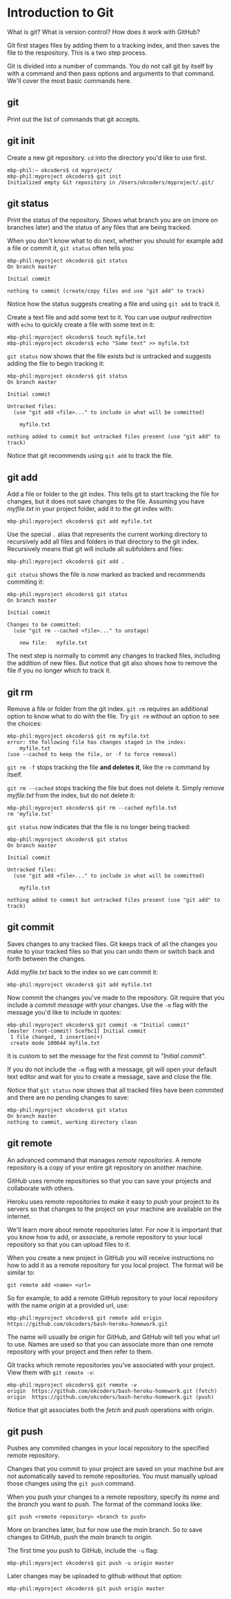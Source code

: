 Introduction to Git
====

What is git? What is version control? How does it work with GitHub?

Git first stages files by adding them to a tracking index, and then saves the file to the respository. This is a two step process.

Git is divided into a number of commands. You do not call git by itself by with a command and then pass options and arguments to that command. We'll cover the most basic commands here.

## git

Print out the list of commands that git accepts.

## git init

Create a new git repository. `cd` into the directory you'd like to use first. 

	mbp-phil:~ okcoders$ cd myproject/
	mbp-phil:myproject okcoders$ git init
	Initialized empty Git repository in /Users/okcoders/myproject/.git/

## git status

Print the status of the repository. Shows what branch you are on (more on branches later) and the status of any files that are being tracked.

When you don't know what to do next, whether you should for example add a file or commit it, `git status` often tells you:

	mbp-phil:myproject okcoders$ git status
	On branch master
	
	Initial commit
	
	nothing to commit (create/copy files and use "git add" to track)

Notice how the status suggests creating a file and using `git add` to track it. 

Create a text file and add some text to it. You can use *output redirection* with `echo` to quickly create a file with some text in it:

	mbp-phil:myproject okcoders$ touch myfile.txt
	mbp-phil:myproject okcoders$ echo "Some text" >> myfile.txt

`git status` now shows that the file exists but is untracked and suggests adding the file to begin tracking it:

	mbp-phil:myproject okcoders$ git status
	On branch master
	
	Initial commit
	
	Untracked files:
	  (use "git add <file>..." to include in what will be committed)
	
		myfile.txt
	
	nothing added to commit but untracked files present (use "git add" to track)

Notice that git recommends using `git add` to track the file.

## git add

Add a file or folder to the git index. This tells git to start tracking the file for changes, but it does not save changes to the file. Assuming you have *myfile.txt* in your project folder, add it to the git index with:

	mbp-phil:myproject okcoders$ git add myfile.txt
	
Use the special `.` alias that represents the current working directory to recursively add all files and folders in that directory to the git index. Recursively means that git will include all subfolders and files:

	mbp-phil:myproject okcoders$ git add .

`git status` shows the file is now marked as tracked and recommends commiting it:

	mbp-phil:myproject okcoders$ git status
	On branch master
	
	Initial commit
	
	Changes to be committed:
	  (use "git rm --cached <file>..." to unstage)
	
		new file:   myfile.txt

The next step is normally to commit any changes to tracked files, including the addition of new files. But notice that git also shows how to remove the file if you no longer which to track it.

## git rm

Remove a file or folder from the git index. `git rm` requires an additional option to know what to do with the file. Try `git rm` without an option to see the choices:

	mbp-phil:myproject okcoders$ git rm myfile.txt
	error: the following file has changes staged in the index:
	    myfile.txt
	(use --cached to keep the file, or -f to force removal)
	
`git rm -f` stops tracking the file **and deletes it**, like the `rm` command by itself.

`git rm --cached` stops tracking the file but does not delete it. Simply remove *myfile.txt* from the index, but do not delete it:

	mbp-phil:myproject okcoders$ git rm --cached myfile.txt
	rm 'myfile.txt'
	
`git status` now indicates that the file is no longer being tracked:

	mbp-phil:myproject okcoders$ git status
	On branch master
	
	Initial commit
	
	Untracked files:
	  (use "git add <file>..." to include in what will be committed)
	
		myfile.txt
	
	nothing added to commit but untracked files present (use "git add" to track)

## git commit

Saves changes to any tracked files. Git keeps track of all the changes you make to your tracked files so that you can undo them or switch back and forth between the changes.

Add *myfile.txt* back to the index so we can commit it:

	mbp-phil:myproject okcoders$ git add myfile.txt

Now commit the changes you've made to the repository. Git require that you include a *commit message* with your changes. Use the `-m` flag with the message you'd like to include in quotes:

	mbp-phil:myproject okcoders$ git commit -m "Initial commit"
	[master (root-commit) 5cefbc1] Initial commit
	 1 file changed, 1 insertion(+)
	 create mode 100644 myfile.txt

It is custom to set the message for the first commit to *"Initial commit"*. 

If you do not include the `-m` flag with a message, git will open your default text editor and wait for you to create a message, save and close the file.

Notice that `git status` now shows that all tracked files have been commited and there are no pending changes to save:

	mbp-phil:myproject okcoders$ git status
	On branch master
	nothing to commit, working directory clean
	
## git remote

An advanced command that manages *remote repositories*. A remote repository is a copy of your entire git repository on another machine.

GitHub uses remote repositories so that you can save your projects and collaborate with others.

Heroku uses remote repositories to make it easy to *push* your project to its servers so that changes to the project on your machine are available on the internet.

We'll learn more about remote repositories later. For now it is important that you know how to add, or associate, a remote repository to your local repository so that you can upload files to it.

When you create a new project in GitHub you will receive instructions no how to add it as a remote repository for you local project. The format will be similar to:

	git remote add <name> <url>
	
So for example, to add a remote GitHub repository to your local repository with the name *origin* at a provided url, use:

	mbp-phil:myproject okcoders$ git remote add origin https://github.com/okcoders/bash-heroku-homework.git
	
The name will usually be *origin* for GitHub, and GitHub will tell you what url to use. Names are used so that you can associate more than one remote repository with your project and then refer to them.

Git tracks which remote repositories you've associated with your project. View them with `git remote -v`:

	mbp-phil:myproject okcoders$ git remote -v
	origin	https://github.com/okcoders/bash-heroku-homework.git (fetch)
	origin	https://github.com/okcoders/bash-heroku-homework.git (push)
	
Notice that git associates both the *fetch* and *push* operations with origin.

## git push

Pushes any commited changes in your local repository to the specified remote repository.

Changes that you commit to your project are saved on your machine but are not automatically saved to remote repositories. You must manually upload those changes using the `git push` command. 

When you push your changes to a remote repository, specify its *name* and the *branch* you want to push. The format of the command looks like:

	git push <remote repository> <branch to push>

More on branches later, but for now use the *main* branch. So to save changes to GitHub, push the *main* branch to *origin*.

The first time you push to GitHub, include the `-u` flag:

	mbp-phil:myproject okcoders$ git push -u origin master
	
Later changes may be uploaded to github without that option:

	mbp-phil:myproject okcoders$ git push origin master